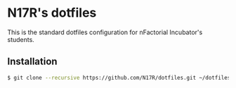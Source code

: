 # N17R's dotfiles

This is the standard dotfiles configuration for nFactorial Incubator's students.

## Installation

```bash
$ git clone --recursive https://github.com/N17R/dotfiles.git ~/dotfiles && set -- -f; bash ~/dotfiles/sync.sh
```
